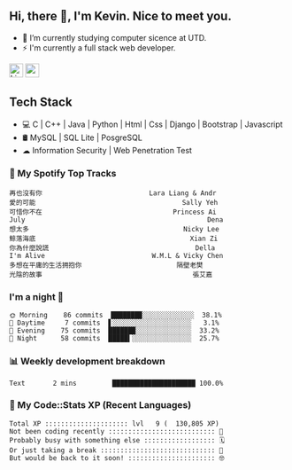 ## Hi, there 👋, I'm Kevin. Nice to meet you.

- 🌱 I’m currently studying computer sicence at UTD.
- ⚡ I'm currently a full stack web developer.

<a href="https://www.linkedin.com/in/kevin12686/"><img alt="LinkedIn" src="https://img.shields.io/badge/linkedin%20-%230077B5.svg?&style=for-the-badge&logo=linkedin&logoColor=white" height=25></a>
<a href="https://www.instagram.com/kevin12686/"><img src="https://img.shields.io/badge/instagram-3f729b?&style=for-the-badge&logo=instagram&logoColor=white" height=25></a>

## Tech Stack

* 💻 C | C++ | Java | Python | Html | Css | Django | Bootstrap | Javascript
* 🛢️ MySQL | SQL Lite | PosgreSQL
* ☁ Information Security | Web Penetration Test

### 🎵 My Spotify Top Tracks

<!-- spotify start -->

```text
再也沒有你                           Lara Liang & Andr
愛的可能                                     Sally Yeh
可惜你不在                                 Princess Ai
July                                              Dena
想太多                                       Nicky Lee
鲸落海底                                       Xian Zi
你為什麼說謊                                     Della
I'm Alive                           W.M.L & Vicky Chen
多想在平庸的生活拥抱你                        隔壁老樊
光陰的故事                                      張艾嘉
```

<!-- spotify end -->

### I'm a night 🦉

<!-- early_bird start -->

```text
🌞 Morning    86 commits  ███████▉░░░░░░░░░░░░░  38.1%
🌆 Daytime     7 commits  ▋░░░░░░░░░░░░░░░░░░░░   3.1%
🌃 Evening    75 commits  ██████▉░░░░░░░░░░░░░░  33.2%
🌙 Night      58 commits  █████▍░░░░░░░░░░░░░░░  25.7%
```

<!-- early_bird end -->

### 📊 Weekly development breakdown

<!-- code_time start -->

```text
Text       2 mins         █████████████████████ 100.0%
```

<!-- code_time end -->

### 🧰 My Code::Stats XP (Recent Languages)

<!-- codestats start -->

```text
Total XP ::::::::::::::::::::: lvl   9 (  130,805 XP) 
Not been coding recently ::::::::::::::::::::::::::: 🙈
Probably busy with something else :::::::::::::::::: 🗓
Or just taking a break ::::::::::::::::::::::::::::: 🌴
But would be back to it soon! :::::::::::::::::::::: 🤓
```

<!-- codestats end -->
